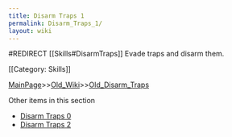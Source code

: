 ```yaml
---
title: Disarm Traps 1
permalink: Disarm_Traps_1/
layout: wiki
---
```

#REDIRECT [[Skills#DisarmTraps]]
Evade traps and disarm them.

[[Category: Skills]]

[MainPage](/keeperrl_wiki/ "wikilink")>>[Old_Wiki](/keeperrl_wiki/Old_Wiki "wikilink")>>[Old_Disarm_Traps](/keeperrl_wiki/Old_Disarm_Traps "wikilink")

Other items in this section
-    [Disarm Traps 0](/keeperrl_wiki/Disarm_Traps_0 "wikilink")
-    [Disarm Traps 2](/keeperrl_wiki/Disarm_Traps_2 "wikilink")
